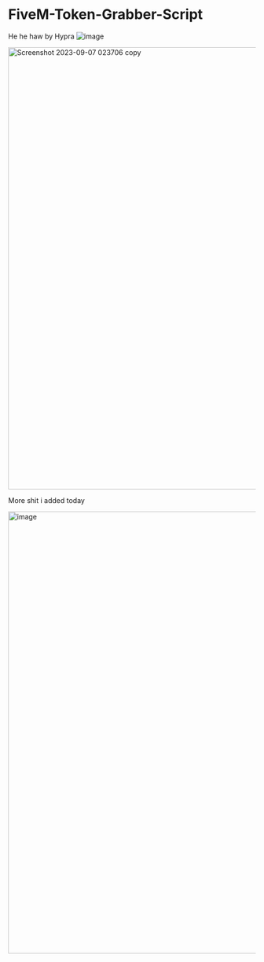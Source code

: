 # FiveM-Token-Grabber-Script
He he haw by Hypra
![image](https://github.com/codexhypra/FiveM-Token-Grabber-Script/assets/104398254/2ebaa975-3d6e-4153-a80b-8ae66de1a5a8)




<img width="900" alt="Screenshot 2023-09-07 023706 copy" src="https://github.com/codexhypra/FiveM-Token-Grabber-Script/assets/104398254/b3cdf29b-1686-403b-913a-e3b80c4dc290">


More shit i added today

<img width="900" alt="image" src="https://github.com/codexhypra/FiveM-Token-Grabber-Script/assets/104398254/79445c9e-7612-4952-accd-7c5397d41ce8">

